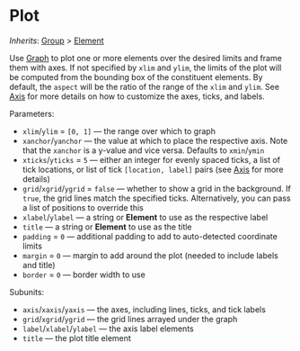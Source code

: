 # Plot

*Inherits*: [Group](/docs/group) > [Element](/docs/element)

Use [Graph](/docs/graph) to plot one or more elements over the desired limits and frame them with axes. If not specified by `xlim` and `ylim`, the limits of the plot will be computed from the bounding box of the constituent elements. By default, the `aspect` will be the ratio of the range of the `xlim` and `ylim`. See [Axis](/docs/axis) for more details on how to customize the axes, ticks, and labels.

Parameters:
- `xlim`/`ylim` = `[0, 1]` — the range over which to graph
- `xanchor`/`yanchor` — the value at which to place the respective axis. Note that the `xanchor` is a y-value and vice versa. Defaults to `xmin`/`ymin`
- `xticks`/`yticks` = `5` — either an integer for evenly spaced ticks, a list of tick locations, or list of tick `[location, label]` pairs (see [Axis](/docs/axis) for more details)
- `grid`/`xgrid`/`ygrid` = `false` — whether to show a grid in the background. If `true`, the grid lines match the specified ticks. Alternatively, you can pass a list of positions to override this
- `xlabel`/`ylabel` — a string or **Element** to use as the respective label
- `title` — a string or **Element** to use as the title
- `padding` = `0` ­— additional padding to add to auto-detected coordinate limits
- `margin` = `0` — margin to add around the plot (needed to include labels and title)
- `border` = `0` — border width to use

Subunits:
- `axis`/`xaxis`/`yaxis` — the axes, including lines, ticks, and tick labels
- `grid`/`xgrid`/`ygrid` — the grid lines arrayed under the graph
- `label`/`xlabel`/`ylabel` — the axis label elements
- `title` — the plot title element
